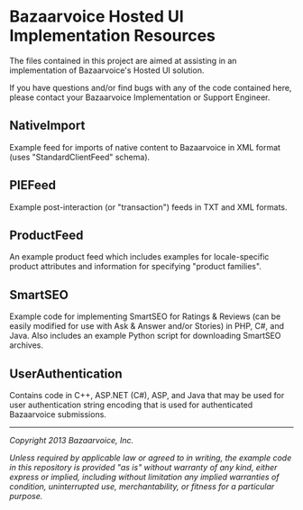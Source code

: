 Bazaarvoice Hosted UI Implementation Resources
==============================================

The files contained in this project are aimed at assisting in an implementation of Bazaarvoice's Hosted UI solution.

If you have questions and/or find bugs with any of the code contained here, please contact your Bazaarvoice Implementation or Support Engineer.

NativeImport
------------
Example feed for imports of native content to Bazaarvoice in XML format (uses "StandardClientFeed" schema).

PIEFeed
-------
Example post-interaction (or "transaction") feeds in TXT and XML formats.

ProductFeed
-----------
An example product feed which includes examples for locale-specific product attributes and information for specifying "product families".
    
SmartSEO
--------
Example code for implementing SmartSEO for Ratings & Reviews (can be easily modified for use with Ask & Answer and/or Stories) in PHP, C#, and Java.  Also includes an example Python script for downloading SmartSEO archives.

UserAuthentication
------------------
Contains code in C++, ASP.NET (C#), ASP, and Java that may be used for user authentication string encoding that is used for authenticated Bazaarvoice submissions.

---

_Copyright 2013 Bazaarvoice, Inc._

_Unless required by applicable law or agreed to in writing, the example code in this repository is provided "as is" without warranty of any kind, either express or implied, including without limitation any implied warranties of condition, uninterrupted use, merchantability, or fitness for a particular purpose._
